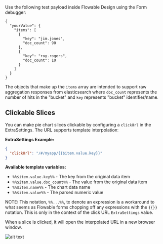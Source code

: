 Use the following test payload inside Flowable Design using the Form debugger:

```
{
  "yourValue": {
    "items": [
      {
        "key": "jim.jones",
        "doc_count": 90
      },
      {
        "key": "roy.rogers",
        "doc_count": 10
      }
    ]
  }
}
```
The objects that make up the `items` array are intended to support raw aggregation responses from elasticsearch where `doc_count` represents the number of hits in the "bucket" and `key` represents "bucket" identifier/name.
## Clickable Slices

You can make pie chart slices clickable by configuring a `clickUrl` in the ExtraSettings. The URL supports template interpolation:

**ExtraSettings Example:**
```json
{
  "clickUrl": "/#/myapp/{{$item.value.key}}"
}
```

**Available template variables:**
- `%%$item.value.key%%` - The key from the original data item
- `%%$item.value.doc_count%%` - The value from the original data item
- `%%$item.name%%` - The chart data name
- `%%$item.value%%` - The parsed numeric value

NOTE: This notation, `%%...%%`, to denote an expression is a workaround to what seems as Flowable forms chopping off any expressions with the `{{}}` notation. This is only in the context of the click URL `ExtraSettings` value.

When a slice is clicked, it will open the interpolated URL in a new browser window.

![alt text](assets/image.png)
